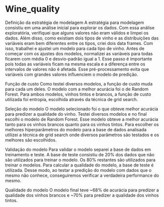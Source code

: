 # Wine_quality

Definição da estratégia de modelagem
A estratégia para modelagem consistiu em uma análise inicial para explorar os dados. Com essa análise exploratória, verifiquei que alguns valores não eram válidos e limpei os dados. Além disso, como existiam dois tipos de vinho e as distribuições das variáveis eram bem diferentes entre os tipos, criei dois data frames. Com isso, trabalhei e ajustei um modelo para cada tipo de vinho. Antes de começar com os ajustes dos modelos, normalizei as variáveis para todas ficarem com média 0 e desvio-padrão igual a 1. Esse passo é importante pois todas as variáveis ficam na mesma escala e a diferença entre os intervalos de valores não é afetada. Esse pré-processamento evita que variáveis com grandes valores influenciem o modelo de predição.


Função de custo
		Como testei diversos modelos, a função de custo muda para cada um deles. O modelo com 
a melhor acurácia foi o de Random Forest. Para ambos modelos, vinhos tintos e brancos, a função de custo utilizada foi entropia, escolhida através da técnica de grid search. 

Seleção do modelo
O modelo selecionado foi o que obteve melhor acurácia para predizer a qualidade do vinho. Testei diversos modelos e no final escolhi o modelo de Random Forest. Esse modelo obteve a melhor acurácia tanto para os vinhos brancos quanto para os vinhos tintos. Para escolher os melhores hiperparâmetros do modelo para a base de dados analisada utilizei a técnica de grid search onde diversos parâmetros são testados e os melhores são escolhidos.

Validação do modelo
Para validar o modelo separei a base de dados em treinamento e teste. A base de teste consistiu de 20% dos dados que não são utilizados para treinar o modelo. Os 80% restantes são utilizados para treinar o modelos. Para calcular a qualidade do modelo, a base de teste é utilizada. Desse modo, ao testar a predição do modelo com dados que o mesmo não conhece, conseguiremos verificar a verdadeira performance do mesmo.

Qualidade do modelo
O modelo final teve ~68% de acurácia para predizer a qualidade dos vinhos brancos e ~70% para predizer a qualidade dos vinhos tintos.
